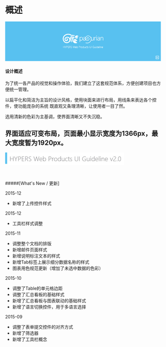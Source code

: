 # 概述

![mark logo](./image/UI-Standar-LOGO.jpg)

#### 设计概述

为了统一各产品的视觉和操作体验，我们建立了这套规范体系，方便创建项目也方便统一管理。

以扁平化和简洁为主旨的设计风格，使用块面来进行布局，用线条来表达各个控件，使功能庞杂的系统
既直观又条理清晰，让使用者一目了然。

选用清新的色彩为主基调，使界面清晰又不失沉稳。

界面适应可变布局，页面最小显示宽度为1366px，最大宽度暂为1920px。
<br>
--------

![mark logo](./image/UI-Standar-V.jpg)

<br>



#####[What's New / 更新]

2015-12
* 新增了上传控件样式

2015-12
* 工具栏样式调整

2015-11
* 调整整个文档的排版
* 新增邮件页面样式
* 新增说明标注文本的样式
* 新增Tab标签上展示细分数据名称的样式
* 图表用色规范更新（增加了未选中数据的色彩）

2015-10
* 调整了Table的单元格边距
* 调整了汇总看板的基础样式
* 新增了汇总看板与图表联动的基础样式
* 新增了语言切换控件，用于多语言选择

2015-09
* 调整了表单提交控件的对齐方式
* 新增了筛选器
* 新增了工具栏概念
